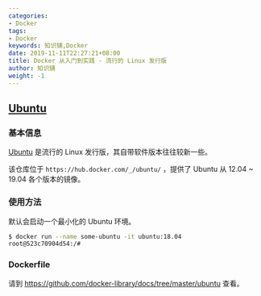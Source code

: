 ```yaml
---
categories:
- Docker
tags:
- Docker  
keywords: 知识铺,Docker
date: 2019-11-11T22:27:21+08:00
title: Docker 从入门到实践 - 流行的 Linux 发行版
author: 知识铺
weight: -1
---
```


## [Ubuntu](https://hub.docker.com/_/ubuntu/)

### 基本信息

[Ubuntu](https://en.wikipedia.org/wiki/Ubuntu) 是流行的 Linux 发行版，其自带软件版本往往较新一些。

该仓库位于 `https://hub.docker.com/_/ubuntu/` ，提供了 Ubuntu 从 12.04 ~ 19.04 各个版本的镜像。

### 使用方法

默认会启动一个最小化的 Ubuntu 环境。

```bash
$ docker run --name some-ubuntu -it ubuntu:18.04
root@523c70904d54:/#
```

### Dockerfile

请到 https://github.com/docker-library/docs/tree/master/ubuntu 查看。
